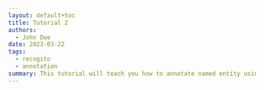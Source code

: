 ```yaml
---
layout: default+toc
title: Tutorial 2
authors:
  - John Doe
date: 2023-03-22
tags:
  - recogito
  - annotation
summary: This tutorial will teach you how to annotate named entity using the recogito software.
---
```


